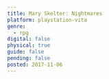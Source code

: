 ```yaml
---
title: Mary Skelter: Nightmares
platform: playstation-vita
genre:
  - rpg
digital: false
physical: true
guide: false
pending: false
posted: 2017-11-06
---
```

